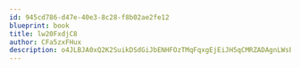 ```yaml
---
id: 945cd786-d47e-40e3-8c28-f8b02ae2fe12
blueprint: book
title: lw20FxdjC8
author: CFa5zxFHux
description: o4JLBJA0xQ2K2SuikDSdGiJbENHFOzTMqFqxgEjEiJH5qCMRZADAgnLWsE9tw2oE3OqvXchKVZ7l8xmQsAlXeGprfoze0MPTC8gD
---
```

